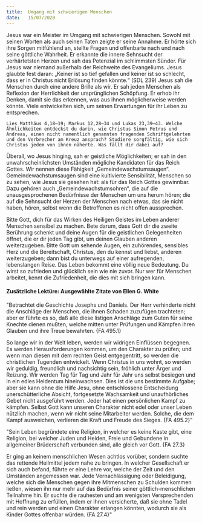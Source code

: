 ```yaml
---
title:  Umgang mit schwierigen Menschen
date:   15/07/2020
---
```


Jesus war ein Meister im Umgang mit schwierigen Menschen. Sowohl mit seinen Worten als auch seinen Taten zeigte er seine Annahme. Er hörte sich ihre Sorgen mitfühlend an, stellte Fragen und offenbarte nach und nach seine göttliche Wahrheit. Er erkannte die innere Sehnsucht der verhärtetsten Herzen und sah das Potenzial im schlimmsten Sünder. Für Jesus war niemand außerhalb der Reichweite des Evangeliums. Jesus glaubte fest daran: „Keiner ist so tief gefallen und keiner ist so schlecht, dass er in Christus nicht Erlösung finden könnte.“ (SDL 239) Jesus sah die Menschen durch eine andere Brille als wir. Er sah jeden Menschen als Reflexion der Herrlichkeit der ursprünglichen Schöpfung. Er erhob ihr Denken, damit sie das erkennen, was aus ihnen möglicherweise werden könnte. Viele entwickelten sich, um seinen Erwartungen für ihr Leben zu entsprechen.

`Lies Matthäus 4,18–19; Markus 12,28–34 und Lukas 23,39–43. Welche Ähnlichkeiten entdeckst du darin, wie Christus Simon Petrus und Andreas, einen nicht namentlich genannten fragenden Schriftgelehrten und den Verbrecher am Kreuz ansprach? Studiere sorgfältig, wie sich Christus jedem von ihnen näherte. Was fällt dir dabei auf?`

Überall, wo Jesus hinging, sah er geistliche Möglichkeiten; er sah in den unwahrscheinlichsten Umständen mögliche Kandidaten für das Reich Gottes. Wir nennen diese Fähigkeit „Gemeindewachstumsaugen“. Gemeindewachstumsaugen sind eine kultivierte Sensibilität, Menschen so zu sehen, wie Jesus sie gesehen hat: als für das Reich Gottes gewinnbar. Dazu gehören auch „Gemeindewachstumsohren“, die auf die unausgesprochenen Bedürfnisse der Menschen um uns herum hören; die auf die Sehnsucht der Herzen der Menschen nach etwas, das sie nicht haben, hören, selbst wenn die Betroffenen es nicht offen aussprechen.

Bitte Gott, dich für das Wirken des Heiligen Geistes im Leben anderer Menschen sensibel zu machen. Bete darum, dass Gott dir die zweite Berührung schenkt und deine Augen für die geistlichen Gelegenheiten öffnet, die er dir jeden Tag gibt, um deinen Glauben anderen weiterzugeben. Bitte Gott um sehende Augen, ein zuhörendes, sensibles Herz und die Bereitschaft, Christus, den du kennst und liebst, anderen weiterzugeben; dann bist du unterwegs auf einer aufregenden, lebenslangen Reise. Das Leben bekommt eine völlig neue Bedeutung. Du wirst so zufrieden und glücklich sein wie nie zuvor. Nur wer für Menschen arbeitet, kennt die Zufriedenheit, die dies mit sich bringen kann.

#### Zusätzliche Lektüre: Ausgewählte Zitate von Ellen G. White

"Betrachtet die Geschichte Josephs und Daniels. Der Herr verhinderte nicht die Anschläge der Menschen, die ihnen Schaden zuzufügen trachteten; aber er führte es so, daß alle diese listigen Anschläge zum Guten für seine Knechte dienen mußten, welche mitten unter Prüfungen und Kämpfen ihren Glauben und ihre Treue bewahrten. {FA 495.1}

So lange wir in der Welt leben, werden wir widrigen Einflüssen begegnen. Es werden Herausforderungen kommen, um den Charakter zu prüfen; und wenn man diesen mit dem rechten Geist entgegentritt, so werden die christlichen Tugenden entwickelt. Wenn Christus in uns wohnt, so werden wir geduldig, freundlich und nachsichtig sein, fröhlich unter Ärger und Reizung. Wir werden Tag für Tag und Jahr für Jahr uns selbst besiegen und in ein edles Heldentum hineinwachsen. Dies ist die uns bestimmte Aufgabe; aber sie kann ohne die Hilfe Jesu, ohne entschlossene Entscheidung unerschütterliche Absicht, fortgesetzte Wachsamkeit und unaufhörliches Gebet nicht ausgeführt werden. Jeder hat einen persönlichen Kampf zu kämpfen. Selbst Gott kann unseren Charakter nicht edel oder unser Leben nützlich machen, wenn wir nicht seine Mitarbeiter werden. Solche, die dem Kampf ausweichen, verlieren die Kraft und Freude des Sieges. {FA 495.2}"

"Sein Leben begründete eine Religion, in welcher es keine Kaste gibt, eine Religion, bei welcher Juden und Heiden, Freie und Gebundene in allgemeiner Brüderschaft verbunden sind, alle gleich vor Gott. {FA 27.3}

Er ging an keinem menschlichen Wesen achtlos vorüber, sondern suchte das rettende Heilmittel jedem nahe zu bringen. In welcher Gesellschaft er sich auch befand, führte er eine Lehre vor, welche der Zeit und den Umständen angemessen war. Jede Vernachlässigung oder Beleidigung, welche sich die Menschen gegen ihre Mitmenschen zu Schulden kommen ließen, wiesen ihn nur mehr auf das Bedürfnis seiner göttlich-menschlichen Teilnahme hin. Er suchte die rauhesten und am wenigsten Versprechenden mit Hoffnung zu erfüllen, indem er ihnen versicherte, daß sie ohne Tadel und rein werden und einen Charakter erlangen könnten, wodurch sie als Kinder Gottes offenbar würden. {FA 27.4}"